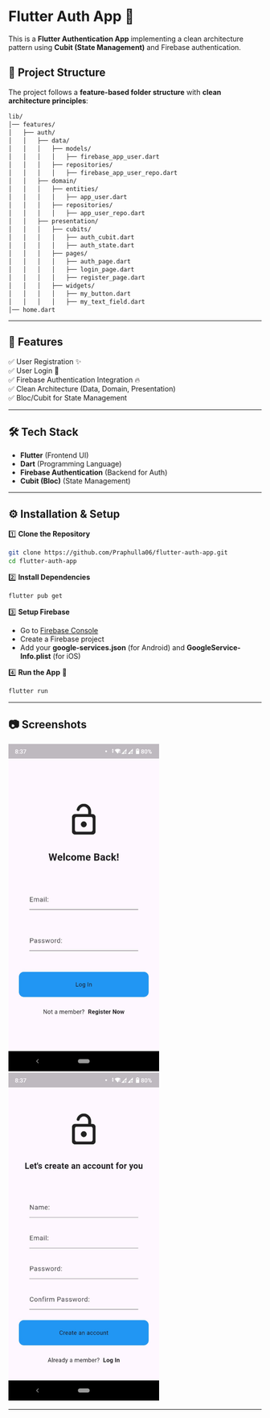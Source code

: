 # Flutter Auth App 🚀

This is a **Flutter Authentication App** implementing a clean architecture pattern using **Cubit (State Management)** and Firebase authentication.

## 📁 Project Structure
The project follows a **feature-based folder structure** with **clean architecture principles**:

```
lib/
│── features/
│   ├── auth/
│   │   ├── data/  
│   │   │   ├── models/  
│   │   │   │   ├── firebase_app_user.dart  
│   │   │   ├── repositories/  
│   │   │   │   ├── firebase_app_user_repo.dart  
│   │   ├── domain/  
│   │   │   ├── entities/  
│   │   │   │   ├── app_user.dart  
│   │   │   ├── repositories/  
│   │   │   │   ├── app_user_repo.dart  
│   │   ├── presentation/  
│   │   │   ├── cubits/  
│   │   │   │   ├── auth_cubit.dart  
│   │   │   │   ├── auth_state.dart  
│   │   │   ├── pages/  
│   │   │   │   ├── auth_page.dart  
│   │   │   │   ├── login_page.dart  
│   │   │   │   ├── register_page.dart  
│   │   │   ├── widgets/  
│   │   │   │   ├── my_button.dart  
│   │   │   │   ├── my_text_field.dart  
│── home.dart  
```

---

## 🔧 Features
✅ User Registration ✨  
✅ User Login 🔐  
✅ Firebase Authentication Integration 🔥  
✅ Clean Architecture (Data, Domain, Presentation)  
✅ Bloc/Cubit for State Management  

---

## 🛠️ Tech Stack
- **Flutter** (Frontend UI)  
- **Dart** (Programming Language)  
- **Firebase Authentication** (Backend for Auth)  
- **Cubit (Bloc)** (State Management)  

---

## ⚙️ Installation & Setup

1️⃣ **Clone the Repository**  
```sh
git clone https://github.com/Praphulla06/flutter-auth-app.git
cd flutter-auth-app
```

2️⃣ **Install Dependencies**  
```sh
flutter pub get
```

3️⃣ **Setup Firebase**  
- Go to [Firebase Console](https://console.firebase.google.com/)  
- Create a Firebase project  
- Add your **google-services.json** (for Android) and **GoogleService-Info.plist** (for iOS)  

4️⃣ **Run the App** 🚀  
```sh
flutter run
```

---

## 📷 Screenshots
<!-- ![LogIn Page Screenshot](assets/images/login_page.jpeg)
![Register Page Screenshot](assets/images/register_page.jpeg) -->

<img src="assets/images/login_page.jpeg" width="300">
<img src="assets/images/register_page.jpeg" width="300">

---


